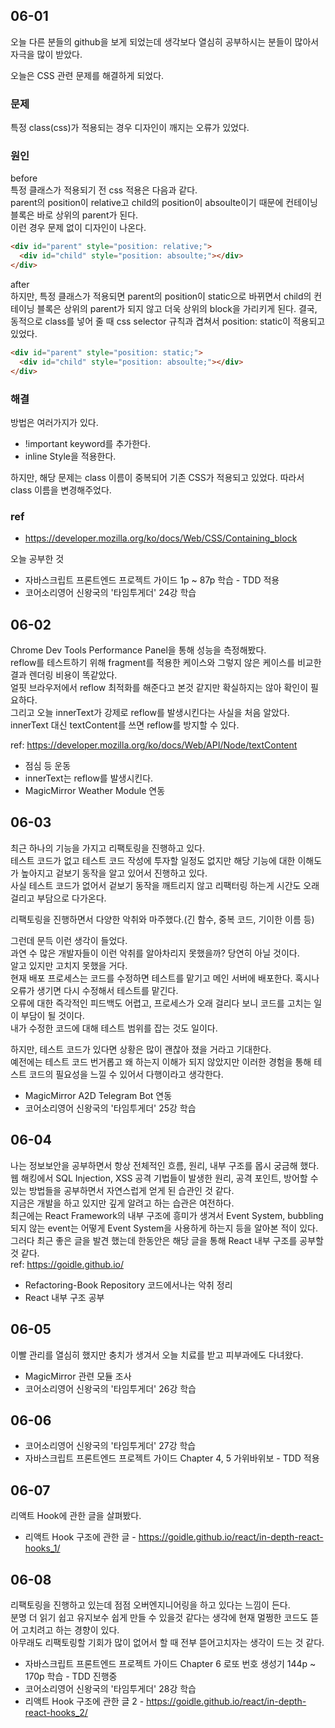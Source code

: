 ## 06-01

오늘 다른 분들의 github을 보게 되었는데 생각보다 열심히 공부하시는 분들이 많아서 자극을 많이 받았다.

오늘은 CSS 관련 문제를 해결하게 되었다.

### 문제

특정 class(css)가 적용되는 경우 디자인이 깨지는 오류가 있었다.

### 원인

before  
특정 클래스가 적용되기 전 css 적용은 다음과 같다.  
parent의 position이 relative고 child의 position이 absoulte이기 때문에 컨테이닝 블록은 바로 상위의 parent가 된다.  
이런 경우 문제 없이 디자인이 나온다.

```html
<div id="parent" style="position: relative;">
  <div id="child" style="position: absoulte;"></div>
</div>
```

after  
하지만, 특정 클래스가 적용되면 parent의 position이 static으로 바뀌면서
child의 컨테이닝 블록은 상위의 parent가 되지 않고 더욱 상위의 block을 가리키게 된다.
결국, 동적으로 class를 넣어 줄 때 css selector 규칙과 겹쳐서 position: static이 적용되고 있었다.

```html
<div id="parent" style="position: static;">
  <div id="child" style="position: absoulte;"></div>
</div>
```

### 해결

방법은 여러가지가 있다.

- !important keyword를 추가한다.
- inline Style을 적용한다.

하지만, 해당 문제는 class 이름이 중복되어 기존 CSS가 적용되고 있었다.
따라서 class 이름을 변경해주었다.

### ref

- https://developer.mozilla.org/ko/docs/Web/CSS/Containing_block

오늘 공부한 것

- 자바스크립트 프론트엔드 프로젝트 가이드 1p ~ 87p 학습 - TDD 적용
- 코어소리영어 신왕국의 '타임투게더' 24강 학습

## 06-02

Chrome Dev Tools Performance Panel을 통해 성능을 측정해봤다.  
reflow를 테스트하기 위해 fragment를 적용한 케이스와 그렇지 않은 케이스를 비교한 결과 렌더링 비용이 똑같았다.  
얼핏 브라우저에서 reflow 최적화를 해준다고 본것 같지만 확실하지는 않아 확인이 필요하다.  
그리고 오늘 innerText가 강제로 reflow를 발생시킨다는 사실을 처음 알았다.  
innerText 대신 textContent를 쓰면 reflow를 방지할 수 있다.

ref: https://developer.mozilla.org/ko/docs/Web/API/Node/textContent

- 점심 등 운동
- innerText는 reflow를 발생시킨다.
- MagicMirror Weather Module 연동

## 06-03

최근 하나의 기능을 가지고 리팩토링을 진행하고 있다.  
테스트 코드가 없고 테스트 코드 작성에 투자할 일정도 없지만
해당 기능에 대한 이해도가 높아지고 겉보기 동작을 알고 있어서 진행하고 있다.  
사실 테스트 코드가 없어서 겉보기 동작을 깨트리지 않고 리팩터링 하는게 시간도 오래 걸리고 부담으로 다가온다.

리팩토링을 진행하면서 다양한 악취와 마주했다.(긴 함수, 중복 코드, 기이한 이름 등)

그런데 문득 이런 생각이 들었다.  
과연 수 많은 개발자들이 이런 악취를 알아차리지 못했을까?
당연히 아닐 것이다.  
알고 있지만 고치지 못했을 거다.  
현재 배포 프로세스는 코드를 수정하면 테스트를 맡기고 메인 서버에 배포한다. 혹시나 오류가 생기면 다시 수정해서 테스트를 맡긴다.  
오류에 대한 즉각적인 피드백도 어렵고, 프로세스가 오래 걸리다 보니 코드를 고치는 일이 부담이 될 것이다.  
내가 수정한 코드에 대해 테스트 범위를 잡는 것도 일이다.

하지만, 테스트 코드가 있다면 상황은 많이 괜찮아 졌을 거라고 기대한다.  
예전에는 테스트 코드 번거롭고 왜 하는지 이해가 되지 않았지만 이러한 경험을 통해 테스트 코드의 필요성을 느낄 수 있어서 다행이라고 생각한다.

- MagicMirror A2D Telegram Bot 연동
- 코어소리영어 신왕국의 '타임투게더' 25강 학습

## 06-04

나는 정보보안을 공부하면서 항상 전체적인 흐름, 원리, 내부 구조를 몹시 궁금해 했다.  
웹 해킹에서 SQL Injection, XSS 공격 기법들이 발생한 원리, 공격 포인트, 방어할 수 있는 방법들을 공부하면서 자연스럽게 얻게 된 습관인 것 같다.  
지금은 개발을 하고 있지만 깊게 알려고 하는 습관은 여전하다.  
최근에는 React Framework의 내부 구조에 흥미가 생겨서 Event System, bubbling 되지 않는 event는 어떻게 Event System을 사용하게 하는지 등을 알아본 적이 있다.  
그러다 최근 좋은 글을 발견 했는데 한동안은 해당 글을 통해 React 내부 구조를 공부할 것 같다.  
ref: https://goidle.github.io/

- Refactoring-Book Repository 코드에서나는 악취 정리
- React 내부 구조 공부

## 06-05

이빨 관리를 열심히 했지만 충치가 생겨서 오늘 치료를 받고 피부과에도 다녀왔다.

- MagicMirror 관련 모듈 조사
- 코어소리영어 신왕국의 '타임투게더' 26강 학습

## 06-06

- 코어소리영어 신왕국의 '타임투게더' 27강 학습
- 자바스크립트 프론트엔드 프로젝트 가이드 Chapter 4, 5 가위바위보 - TDD 적용

## 06-07

리액트 Hook에 관한 글을 살펴봤다.

- 리액트 Hook 구조에 관한 글 - https://goidle.github.io/react/in-depth-react-hooks_1/

## 06-08

리팩토링을 진행하고 있는데 점점 오버엔지니어링을 하고 있다는 느낌이 든다.  
분명 더 읽기 쉽고 유지보수 쉽게 만들 수 있을것 같다는 생각에 현재 멀쩡한 코드도 뜯어 고치려고 하는 경향이 있다.  
아무래도 리팩토링할 기회가 많이 없어서 할 때 전부 뜯어고치자는 생각이 드는 것 같다.

- 자바스크립트 프론트엔드 프로젝트 가이드 Chapter 6 로또 번호 생성기 144p ~ 170p 학습 - TDD 진행중
- 코어소리영어 신왕국의 '타임투게더' 28강 학습
- 리액트 Hook 구조에 관한 글 2 - https://goidle.github.io/react/in-depth-react-hooks_2/
